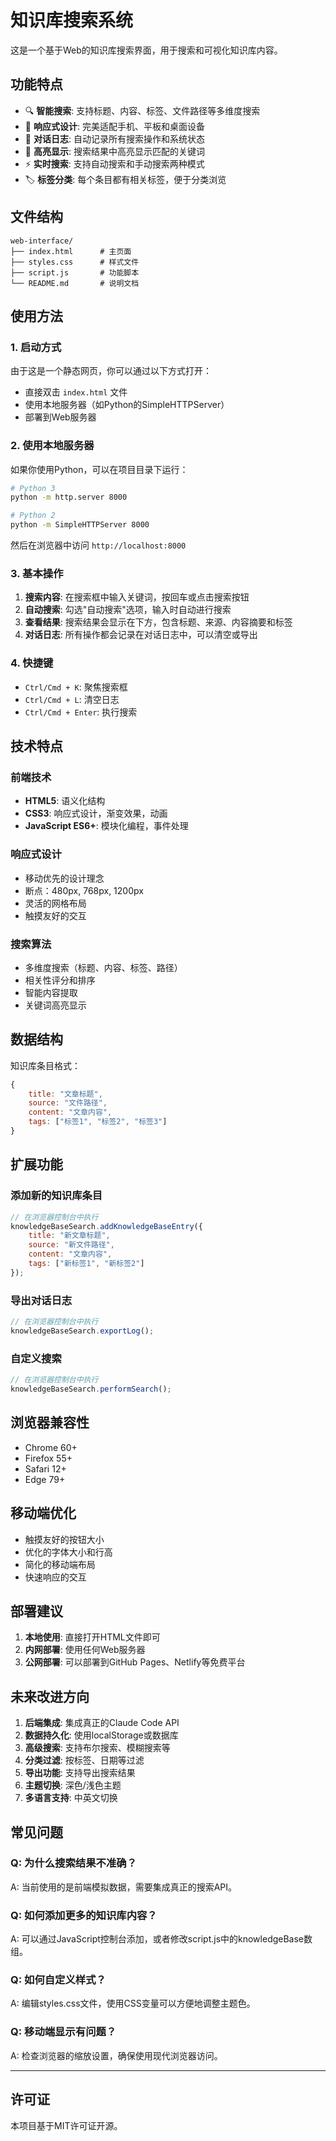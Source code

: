 # 知识库搜索系统

这是一个基于Web的知识库搜索界面，用于搜索和可视化知识库内容。

## 功能特点

- 🔍 **智能搜索**: 支持标题、内容、标签、文件路径等多维度搜索
- 📱 **响应式设计**: 完美适配手机、平板和桌面设备
- 📝 **对话日志**: 自动记录所有搜索操作和系统状态
- 🎯 **高亮显示**: 搜索结果中高亮显示匹配的关键词
- ⚡ **实时搜索**: 支持自动搜索和手动搜索两种模式
- 🏷️ **标签分类**: 每个条目都有相关标签，便于分类浏览

## 文件结构

```
web-interface/
├── index.html      # 主页面
├── styles.css      # 样式文件
├── script.js       # 功能脚本
└── README.md       # 说明文档
```

## 使用方法

### 1. 启动方式

由于这是一个静态网页，你可以通过以下方式打开：

- 直接双击 `index.html` 文件
- 使用本地服务器（如Python的SimpleHTTPServer）
- 部署到Web服务器

### 2. 使用本地服务器

如果你使用Python，可以在项目目录下运行：

```bash
# Python 3
python -m http.server 8000

# Python 2
python -m SimpleHTTPServer 8000
```

然后在浏览器中访问 `http://localhost:8000`

### 3. 基本操作

1. **搜索内容**: 在搜索框中输入关键词，按回车或点击搜索按钮
2. **自动搜索**: 勾选"自动搜索"选项，输入时自动进行搜索
3. **查看结果**: 搜索结果会显示在下方，包含标题、来源、内容摘要和标签
4. **对话日志**: 所有操作都会记录在对话日志中，可以清空或导出

### 4. 快捷键

- `Ctrl/Cmd + K`: 聚焦搜索框
- `Ctrl/Cmd + L`: 清空日志
- `Ctrl/Cmd + Enter`: 执行搜索

## 技术特点

### 前端技术
- **HTML5**: 语义化结构
- **CSS3**: 响应式设计，渐变效果，动画
- **JavaScript ES6+**: 模块化编程，事件处理

### 响应式设计
- 移动优先的设计理念
- 断点：480px, 768px, 1200px
- 灵活的网格布局
- 触摸友好的交互

### 搜索算法
- 多维度搜索（标题、内容、标签、路径）
- 相关性评分和排序
- 智能内容提取
- 关键词高亮显示

## 数据结构

知识库条目格式：
```javascript
{
    title: "文章标题",
    source: "文件路径",
    content: "文章内容",
    tags: ["标签1", "标签2", "标签3"]
}
```

## 扩展功能

### 添加新的知识库条目
```javascript
// 在浏览器控制台中执行
knowledgeBaseSearch.addKnowledgeBaseEntry({
    title: "新文章标题",
    source: "新文件路径",
    content: "文章内容",
    tags: ["新标签1", "新标签2"]
});
```

### 导出对话日志
```javascript
// 在浏览器控制台中执行
knowledgeBaseSearch.exportLog();
```

### 自定义搜索
```javascript
// 在浏览器控制台中执行
knowledgeBaseSearch.performSearch();
```

## 浏览器兼容性

- Chrome 60+
- Firefox 55+
- Safari 12+
- Edge 79+

## 移动端优化

- 触摸友好的按钮大小
- 优化的字体大小和行高
- 简化的移动端布局
- 快速响应的交互

## 部署建议

1. **本地使用**: 直接打开HTML文件即可
2. **内网部署**: 使用任何Web服务器
3. **公网部署**: 可以部署到GitHub Pages、Netlify等免费平台

## 未来改进方向

1. **后端集成**: 集成真正的Claude Code API
2. **数据持久化**: 使用localStorage或数据库
3. **高级搜索**: 支持布尔搜索、模糊搜索等
4. **分类过滤**: 按标签、日期等过滤
5. **导出功能**: 支持导出搜索结果
6. **主题切换**: 深色/浅色主题
7. **多语言支持**: 中英文切换

## 常见问题

### Q: 为什么搜索结果不准确？
A: 当前使用的是前端模拟数据，需要集成真正的搜索API。

### Q: 如何添加更多的知识库内容？
A: 可以通过JavaScript控制台添加，或者修改script.js中的knowledgeBase数组。

### Q: 如何自定义样式？
A: 编辑styles.css文件，使用CSS变量可以方便地调整主题色。

### Q: 移动端显示有问题？
A: 检查浏览器的缩放设置，确保使用现代浏览器访问。

---

## 许可证

本项目基于MIT许可证开源。